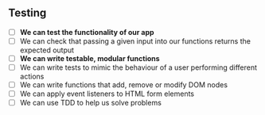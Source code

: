 ## Testing

- [ ] **We can test the functionality of our app**
- [ ] We can check that passing a given input into our functions returns the expected output
- [ ] **We can write testable, modular functions**
- [ ] We can write tests to mimic the behaviour of a user performing different actions
- [ ] We can write functions that add, remove or modify DOM nodes
- [ ] We can apply event listeners to HTML form elements
- [ ] We can use TDD to help us solve problems
